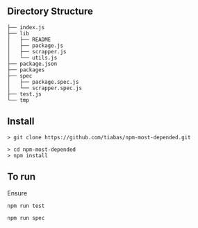 

## Directory Structure
```
├── index.js
├── lib
│   ├── README
│   ├── package.js
│   ├── scrapper.js
│   └── utils.js
├── package.json
├── packages
├── spec
│   ├── package.spec.js
│   └── scrapper.spec.js
├── test.js
└── tmp
```

## Install

```
> git clone https://github.com/tiabas/npm-most-depended.git
```

```
> cd npm-most-depended
> npm install
```

## To run
Ensure 

```
npm run test
```

```
npm run spec
```